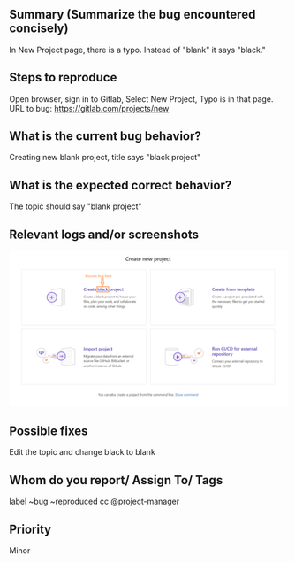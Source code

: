 
## Summary (Summarize the bug encountered concisely)

In New Project page, there is a typo. Instead of "blank" it says "black."

## Steps to reproduce     

Open browser, sign in to Gitlab, Select New Project, Typo is in that page.
URL to bug: https://gitlab.com/projects/new

## What is the current bug behavior?

Creating new blank project, title says "black project"     

## What is the expected correct behavior?

The topic should say "blank project"
     
## Relevant logs and/or screenshots

![typoscreenshot](image.png) 

## Possible fixes

Edit the topic and change black to blank

## Whom do you report/ Assign To/ Tags

label ~bug ~reproduced cc @project-manager

## Priority

Minor      
